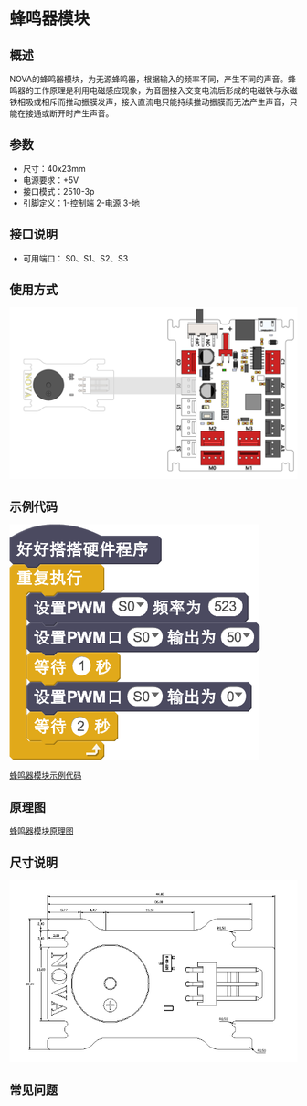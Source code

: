 # 蜂鸣器模块

## 概述

NOVA的蜂鸣器模块，为无源蜂鸣器，根据输入的频率不同，产生不同的声音。蜂鸣器的工作原理是利用电磁感应现象，为音圈接入交变电流后形成的电磁铁与永磁铁相吸或相斥而推动振膜发声，接入直流电只能持续推动振膜而无法产生声音，只能在接通或断开时产生声音。

## 参数

* 尺寸：40x23mm
* 电源要求：+5V
* 接口模式：2510-3p
* 引脚定义：1-控制端 2-电源 3-地

## 接口说明

* 可用端口： S0、S1、S2、S3

## 使用方式

![](../../.gitbook/assets/31.png)

## 示例代码

![](../../.gitbook/assets/32.png)

[蜂鸣器模块示例代码](http://www.haohaodada.com/show.php?id=947657)

## 原理图

[蜂鸣器模块原理图](https://github.com/Haohaodada-official/docs/blob/master/jiao-xue-chan-pin/pdf/yuan-li-tu/%E8%9C%82%E9%B8%A3%E5%99%A8%E6%A8%A1%E5%9D%97.pdf)

## 尺寸说明

![](../../.gitbook/assets/100.png)

## 常见问题

